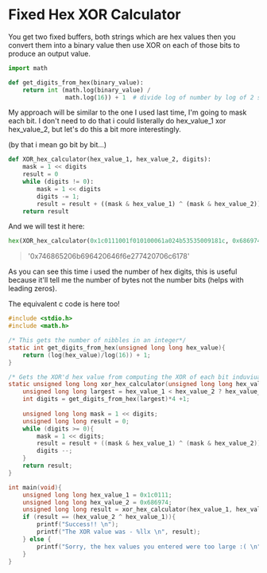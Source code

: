 # Fixed Hex XOR Calculator 
You get two fixed buffers, both strings which are hex values then you convert them into a binary value then use XOR on each of those bits to produce an output value.

```python
import math 

def get_digits_from_hex(binary_value):
    return int (math.log(binary_value) / 
                math.log(16)) + 1  # divide log of number by log of 2 since that's the same as doing log 2
```

My approach will be similar to the one I used last time, I'm going to mask each bit. I don't need to do that i could listerally do hex_value_1 xor hex_value_2, but let's do this a bit more interestingly.

(by that i mean go bit by bit...)

```python
def XOR_hex_calculator(hex_value_1, hex_value_2, digits):
    mask = 1 << digits
    result = 0
    while (digits != 0):
        mask = 1 << digits
        digits -= 1;
        result = result + ((mask & hex_value_1) ^ (mask & hex_value_2))
    return result
```

And we will test it here: 
```python
hex(XOR_hex_calculator(0x1c0111001f010100061a024b53535009181c, 0x686974207468652062756c6c277320657965, get_digits_from_hex(0x686974207468652062756c6c277320657965) *4))
```
>'0x746865206b696420646f6e277420706c6178'

As you can see this time i used the number of hex digits, this is useful because it'll tell me the number of bytes not the number bits (helps with leading zeros).

The equivalent c code is here too!
```c 
#include <stdio.h>
#include <math.h>

/* This gets the number of nibbles in an integer*/
static int get_digits_from_hex(unsigned long long hex_value){
    return (log(hex_value)/log(16)) + 1;
}

/* Gets the XOR'd hex value from computing the XOR of each bit induviually */
static unsigned long long xor_hex_calculator(unsigned long long hex_value_1, unsigned long long hex_value_2){
    unsigned long long largest = hex_value_1 < hex_value_2 ? hex_value_2 : hex_value_1;
    int digits = get_digits_from_hex(largest)*4 +1;
    
    unsigned long long mask = 1 << digits;
    unsigned long long result = 0;
    while (digits >= 0){
        mask = 1 << digits;
        result = result + ((mask & hex_value_1) ^ (mask & hex_value_2));
        digits --;
    }
    return result;
}

int main(void){
    unsigned long long hex_value_1 = 0x1c0111;
    unsigned long long hex_value_2 = 0x686974;
    unsigned long long result = xor_hex_calculator(hex_value_1, hex_value_2);
    if (result == (hex_value_2 ^ hex_value_1)){
        printf("Success!! \n");
        printf("The XOR value was - %llx \n", result);
    } else {
        printf("Sorry, the hex values you entered were too large :( \n");
    }
}
```